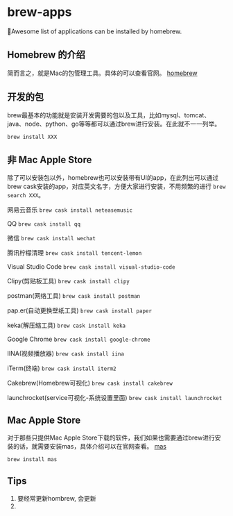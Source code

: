 # brew-apps
🍭Awesome list of applications can be installed by homebrew.

## Homebrew 的介绍
简而言之，就是Mac的包管理工具。具体的可以查看官网。
<a href="https://brew.sh/index_zh-cn">homebrew</a>

## 开发的包
brew最基本的功能就是安装开发需要的包以及工具，比如mysql、tomcat、java、node、python、go等等都可以通过brew进行安装。在此就不一一列举。

`brew install XXX`

## 非 Mac Apple Store
除了可以安装包以外，homebrew也可以安装带有UI的app，在此列出可以通过brew cask安装的app，对应英文名字，方便大家进行安装，不用频繁的进行 `brew search XXX`。

网易云音乐 `brew cask install neteasemusic`

QQ `brew cask install qq`

微信 `brew cask install wechat`

腾讯柠檬清理 `brew cask install tencent-lemon`

Visual Studio Code `brew cask install visual-studio-code`

Clipy(剪贴板工具) `brew cask install clipy`

postman(网络工具) `brew cask install postman`

pap.er(自动更换壁纸工具) `brew cask install paper`

keka(解压缩工具) `brew cask install keka`

Google Chrome `brew cask install google-chrome`

IINA(视频播放器) `brew cask install iina`

iTerm(终端) `brew cask install iterm2`

Cakebrew(Homebrew可视化) `brew cask install cakebrew`

launchrocket(service可视化-系统设置里面) `brew cask install launchrocket`


## Mac Apple Store
对于那些只提供Mac Apple Store下载的软件，我们如果也需要通过brew进行安装的话，就需要安装mas，具体介绍可以在官网查看。
<a href="https://github.com/mas-cli/mas">mas</a>

`brew install mas`

## Tips
1. 要经常更新hombrew, 会更新
2. 
